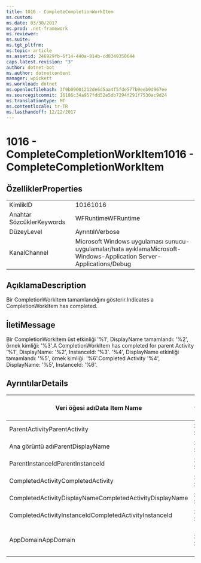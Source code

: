 ```yaml
---
title: 1016 - CompleteCompletionWorkItem
ms.custom: 
ms.date: 03/30/2017
ms.prod: .net-framework
ms.reviewer: 
ms.suite: 
ms.tgt_pltfrm: 
ms.topic: article
ms.assetid: 246929fb-6f14-440a-814b-cd8349350644
caps.latest.revision: "3"
author: dotnet-bot
ms.author: dotnetcontent
manager: wpickett
ms.workload: dotnet
ms.openlocfilehash: 3f9b09001212de6d5aa4f5fde577b9eeb9d967ee
ms.sourcegitcommit: 16186c34a957fdd52e5db7294f291f7530ac9d24
ms.translationtype: MT
ms.contentlocale: tr-TR
ms.lasthandoff: 12/22/2017
---
```

# <a name="1016---completecompletionworkitem"></a><span data-ttu-id="8e722-102">1016 - CompleteCompletionWorkItem</span><span class="sxs-lookup"><span data-stu-id="8e722-102">1016 - CompleteCompletionWorkItem</span></span>
## <a name="properties"></a><span data-ttu-id="8e722-103">Özellikler</span><span class="sxs-lookup"><span data-stu-id="8e722-103">Properties</span></span>  
  
|||  
|-|-|  
|<span data-ttu-id="8e722-104">Kimlik</span><span class="sxs-lookup"><span data-stu-id="8e722-104">ID</span></span>|<span data-ttu-id="8e722-105">1016</span><span class="sxs-lookup"><span data-stu-id="8e722-105">1016</span></span>|  
|<span data-ttu-id="8e722-106">Anahtar Sözcükler</span><span class="sxs-lookup"><span data-stu-id="8e722-106">Keywords</span></span>|<span data-ttu-id="8e722-107">WFRuntime</span><span class="sxs-lookup"><span data-stu-id="8e722-107">WFRuntime</span></span>|  
|<span data-ttu-id="8e722-108">Düzey</span><span class="sxs-lookup"><span data-stu-id="8e722-108">Level</span></span>|<span data-ttu-id="8e722-109">Ayrıntılı</span><span class="sxs-lookup"><span data-stu-id="8e722-109">Verbose</span></span>|  
|<span data-ttu-id="8e722-110">Kanal</span><span class="sxs-lookup"><span data-stu-id="8e722-110">Channel</span></span>|<span data-ttu-id="8e722-111">Microsoft Windows uygulaması sunucu-uygulamalar/hata ayıklama</span><span class="sxs-lookup"><span data-stu-id="8e722-111">Microsoft-Windows-Application Server-Applications/Debug</span></span>|  
  
## <a name="description"></a><span data-ttu-id="8e722-112">Açıklama</span><span class="sxs-lookup"><span data-stu-id="8e722-112">Description</span></span>  
 <span data-ttu-id="8e722-113">Bir CompletionWorkItem tamamlandığını gösterir.</span><span class="sxs-lookup"><span data-stu-id="8e722-113">Indicates a CompletionWorkItem has completed.</span></span>  
  
## <a name="message"></a><span data-ttu-id="8e722-114">İleti</span><span class="sxs-lookup"><span data-stu-id="8e722-114">Message</span></span>  
 <span data-ttu-id="8e722-115">Bir CompletionWorkItem üst etkinliği '%1', DisplayName tamamlandı: '%2', örnek kimliği: '%3'.</span><span class="sxs-lookup"><span data-stu-id="8e722-115">A CompletionWorkItem has completed for parent Activity '%1', DisplayName: '%2', InstanceId: '%3'.</span></span> <span data-ttu-id="8e722-116">'%4', DisplayName etkinliği tamamlandı: '%5', örnek kimliği: '%6'.</span><span class="sxs-lookup"><span data-stu-id="8e722-116">Completed Activity '%4', DisplayName: '%5', InstanceId: '%6'.</span></span>  
  
## <a name="details"></a><span data-ttu-id="8e722-117">Ayrıntılar</span><span class="sxs-lookup"><span data-stu-id="8e722-117">Details</span></span>  
  
|<span data-ttu-id="8e722-118">Veri öğesi adı</span><span class="sxs-lookup"><span data-stu-id="8e722-118">Data Item Name</span></span>|<span data-ttu-id="8e722-119">Veri öğesi türü</span><span class="sxs-lookup"><span data-stu-id="8e722-119">Data Item Type</span></span>|<span data-ttu-id="8e722-120">Açıklama</span><span class="sxs-lookup"><span data-stu-id="8e722-120">Description</span></span>|  
|--------------------|--------------------|-----------------|  
|<span data-ttu-id="8e722-121">ParentActivity</span><span class="sxs-lookup"><span data-stu-id="8e722-121">ParentActivity</span></span>|<span data-ttu-id="8e722-122">xs: String</span><span class="sxs-lookup"><span data-stu-id="8e722-122">xs:string</span></span>|<span data-ttu-id="8e722-123">Üst etkinlik türü adı.</span><span class="sxs-lookup"><span data-stu-id="8e722-123">The type name of the parent activity.</span></span>|  
|<span data-ttu-id="8e722-124">Ana görüntü adı</span><span class="sxs-lookup"><span data-stu-id="8e722-124">ParentDisplayName</span></span>|<span data-ttu-id="8e722-125">xs: String</span><span class="sxs-lookup"><span data-stu-id="8e722-125">xs:string</span></span>|<span data-ttu-id="8e722-126">Üst etkinliğin görünen adı.</span><span class="sxs-lookup"><span data-stu-id="8e722-126">The display name of the parent activity.</span></span>|  
|<span data-ttu-id="8e722-127">ParentInstanceId</span><span class="sxs-lookup"><span data-stu-id="8e722-127">ParentInstanceId</span></span>|<span data-ttu-id="8e722-128">xs: String</span><span class="sxs-lookup"><span data-stu-id="8e722-128">xs:string</span></span>|<span data-ttu-id="8e722-129">Üst etkinlik örnek kimliği.</span><span class="sxs-lookup"><span data-stu-id="8e722-129">The instance id of the parent activity.</span></span>|  
|<span data-ttu-id="8e722-130">CompletedActivity</span><span class="sxs-lookup"><span data-stu-id="8e722-130">CompletedActivity</span></span>|<span data-ttu-id="8e722-131">xs: String</span><span class="sxs-lookup"><span data-stu-id="8e722-131">xs:string</span></span>|<span data-ttu-id="8e722-132">Tamamlanan etkinliğin türü adı.</span><span class="sxs-lookup"><span data-stu-id="8e722-132">The type name of the completed activity.</span></span>|  
|<span data-ttu-id="8e722-133">CompletedActivityDisplayName</span><span class="sxs-lookup"><span data-stu-id="8e722-133">CompletedActivityDisplayName</span></span>|<span data-ttu-id="8e722-134">xs: String</span><span class="sxs-lookup"><span data-stu-id="8e722-134">xs:string</span></span>|<span data-ttu-id="8e722-135">Tamamlanan etkinliğin görünen adı.</span><span class="sxs-lookup"><span data-stu-id="8e722-135">The display name of the completed activity.</span></span>|  
|<span data-ttu-id="8e722-136">CompletedActivityInstanceId</span><span class="sxs-lookup"><span data-stu-id="8e722-136">CompletedActivityInstanceId</span></span>|<span data-ttu-id="8e722-137">xs: String</span><span class="sxs-lookup"><span data-stu-id="8e722-137">xs:string</span></span>|<span data-ttu-id="8e722-138">Tamamlanan etkinliğin örnek kimliği.</span><span class="sxs-lookup"><span data-stu-id="8e722-138">The instance id of the completed activity.</span></span>|  
|<span data-ttu-id="8e722-139">AppDomain</span><span class="sxs-lookup"><span data-stu-id="8e722-139">AppDomain</span></span>|<span data-ttu-id="8e722-140">xs: String</span><span class="sxs-lookup"><span data-stu-id="8e722-140">xs:string</span></span>|<span data-ttu-id="8e722-141">AppDomain.CurrentDomain.FriendlyName tarafından döndürülen dize.</span><span class="sxs-lookup"><span data-stu-id="8e722-141">The string returned by AppDomain.CurrentDomain.FriendlyName.</span></span>|
